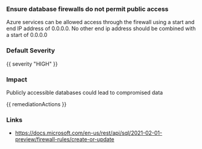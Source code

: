 
### Ensure database firewalls do not permit public access

Azure services can be allowed access through the firewall using a start and end IP address of 0.0.0.0. No other end ip address should be combined with a start of 0.0.0.0

### Default Severity
{{ severity "HIGH" }}

### Impact
Publicly accessible databases could lead to compromised data

<!-- DO NOT CHANGE -->
{{ remediationActions }}

### Links
- https://docs.microsoft.com/en-us/rest/api/sql/2021-02-01-preview/firewall-rules/create-or-update
        